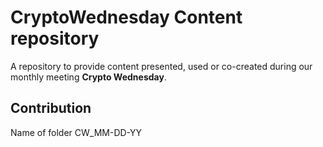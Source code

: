 # CryptoWednesday Content repository

A repository to provide content presented, used or co-created during our monthly meeting **Crypto Wednesday**.



## Contribution

Name of folder CW_MM-DD-YY
